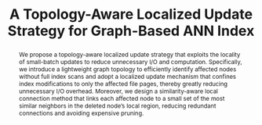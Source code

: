 ---
title:          "A Topology-Aware Localized Update Strategy for Graph-Based ANN Index"
# date:           2025-01-01 00:01:00 +0800
selected:       true
pub:            "Very Large Data Bases (VLDB)"
# pub_pre:        "Submitted to "
# pub_post:       'Under review.'
# pub_last:       ' <span class="badge badge-pill badge-publication badge-success">Spotlight</span>'
pub_date:       "2026"

abstract: >-
  We propose a topology-aware localized update strategy that exploits the locality of small-batch updates to reduce unnecessary I/O and computation. Specifically, we introduce a lightweight graph topology to efficiently identify affected nodes without full index scans and adopt a localized update mechanism that confines index modifications to only the affected file pages, thereby greatly reducing unnecessary I/O overhead. Moreover, we design a similarity-aware local connection method that links each affected node to a small set of the most similar neighbors in the deleted node’s local region, reducing redundant connections and avoiding expensive pruning.
cover:          /assets/images/covers/VLDB26-Greator.png
authors:
  - "<b style='font-weight:900;color:#000;'>Song Yu</b>"
  - Shengyuan Lin
  - Shufeng Gong
  - Yongqing Xie
  - Ruicheng Liu
  - Yijie Zhou
  - Ji Sun
  - Yanfeng Zhang
  - Guoliang Li
  - Ge Yu
links:
  Paper: xxxx
  # Code: https://github.com/iDC-NEU/NeutronRAG
---